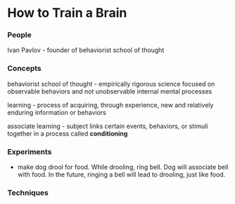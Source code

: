 How to Train a Brain
=====================

### People
Ivan Pavlov - founder of behaviorist school of thought


### Concepts
behaviorist school of thought - empirically rigorous science focused on observable behaviors and not unobservable internal mental processes

learning - process of acquiring, through experience, new and relatively enduring information or behaviors

associate learning - subject links certain events, behaviors, or stimuli together in a process called **conditioning**


### Experiments
* make dog drool for food. While drooling, ring bell. Dog will associate bell with food. In the future, ringing a bell will lead to drooling, just like food.

### Techniques
